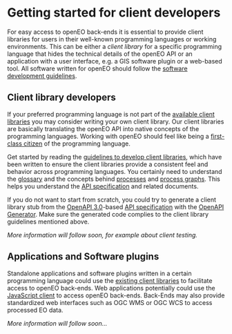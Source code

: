 # Getting started for client developers

For easy access to openEO back-ends it is essential to provide client libraries for users in their well-known programming languages or working environments. This can be either a *client library* for a specific programming language that hides the technical details of the openEO API or an application with a user interface, e.g. a GIS software plugin or a web-based tool. All software written for openEO should follow the [software development guidelines](/documentation/software-guidelines.md).

## Client library developers

If your preferred programming language is not part of the [available client libraries](/software.md#clients) you may consider writing your own client library. Our client libraries are basically translating the openEO API into native concepts of the programming languages. Working with openEO should feel like being a [first-class citizen](https://en.wikipedia.org/wiki/First-class_citizen) of the programming language.

Get started by reading the [guidelines to develop client libraries](./library-guidelines.md), which have been written to ensure the client libraries provide a consistent feel and behavior across programming languages. You certainly need to understand the [glossary](../../glossary.md) and the concepts behind [processes](../api/reference.md#section/Processes) and [process graphs](../api/reference.md#section/Processes/Process-Graphs). This helps you understand the [API specification](../api/reference.md) and related documents.

If you do not want to start from scratch, you could try to generate a client library stub from the [OpenAPI 3.0](https://www.openapis.org/)-based [API specification](../api/reference.md) with the [OpenAPI Generator](https://github.com/OpenAPITools/openapi-generator). Make sure the generated code complies to the client library guidelines mentioned above.

*More information will follow soon, for example about client testing.*

## Applications and Software plugins

Standalone applications and software plugins written in a certain programming language could use the [existing client libraries](/software.md#clients) to facilitate access to openEO back-ends. Web applications potentially could use the [JavaScript client](https://github.com/Open-EO/openeo-js-client) to access openEO back-ends. Back-Ends may also provide standardized web interfaces such as OGC WMS or OGC WCS to access processed EO data.

*More information will follow soon...*
